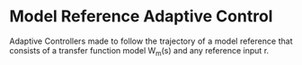# Model Reference Adaptive Control
<p align=justify> Adaptive Controllers made to follow the trajectory of a model reference that consists of a transfer function model W<sub>m</sub>(s) and any reference input r. <br> </p>
